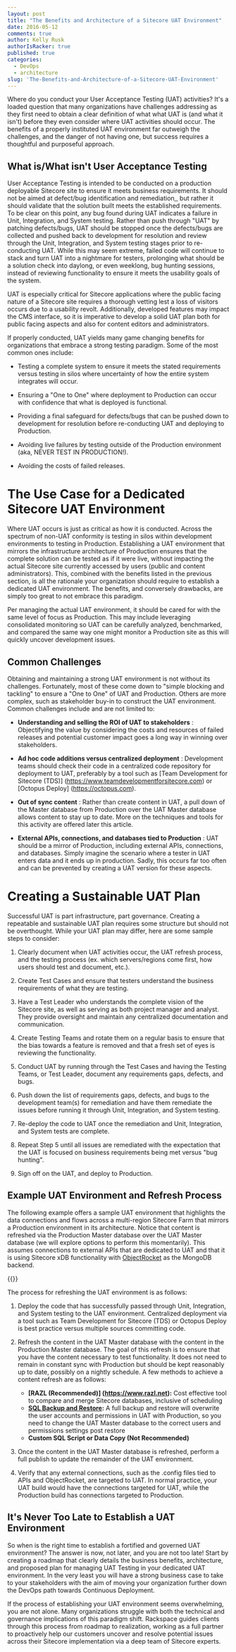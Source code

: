 ```yaml
---
layout: post
title: "The Benefits and Architecture of a Sitecore UAT Environment"
date: 2016-05-12
comments: true
author: Kelly Rusk
authorIsRacker: true
published: true
categories:
  - DevOps
  - architecture
slug: 'The-Benefits-and-Architecture-of-a-Sitecore-UAT-Environment' 
---
```


Where do you conduct your User Acceptance Testing (UAT) activities? It's a loaded question that many organizations have challenges addressing as they first need to obtain a clear definition of what what UAT is (and what it isn't) before they even consider where UAT activities should occur. The benefits of a properly instituted UAT environment far outweigh the challenges, and the danger of not having one, but success requires a thoughtful and purposeful approach.

<!--more-->

## What is/What isn't User Acceptance Testing

User Acceptance Testing is intended to be conducted on a production deployable Sitecore site to ensure it meets business requirements. It should not be aimed at defect/bug identification and remediation,, but rather it should validate that the solution built meets the established requirements. To be clear on this point, any bug found during UAT indicates a failure in Unit, Integration, and System testing. Rather than push through "UAT" by patching defects/bugs, UAT should be stopped once the defects/bugs are collected and pushed back to development for resolution and review through the Unit, Integration, and System testing stages prior to re-conducting UAT. While this may seem extreme, failed code will continue to stack and turn UAT into a nightmare for testers, prolonging what should be a solution check into daylong, or even weeklong, bug hunting sessions, instead of reviewing functionality to ensure it meets the usability goals of the system.

UAT is especially critical for Sitecore applications where the public facing nature of a Sitecore site requires a thorough vetting lest a loss of visitors occurs due to a usability revolt. Additionally, developed features may impact the CMS interface, so it is imperative to develop a solid UAT plan both for public facing aspects and also for content editors and administrators.

If properly conducted, UAT yields many game changing benefits for organizations that embrace a strong testing paradigm. Some of the most common ones include:

* Testing a complete system to ensure it meets the stated requirements versus testing in silos where uncertainty of how the entire system integrates will occur.

* Ensuring a "One to One" where deployment to Production can occur with confidence that what is deployed is functional.

* Providing a final safeguard for defects/bugs that can be pushed down to development for resolution before re-conducting UAT and deploying to Production.

* Avoiding live failures by testing outside of the Production environment (aka, NEVER TEST IN PRODUCTION!).

* Avoiding the costs of failed releases.

# The Use Case for a Dedicated Sitecore UAT Environment

Where UAT occurs is just as critical as how it is conducted. Across the spectrum of non-UAT conformity is testing in silos within development environments to testing in Production. Establishing a UAT environment that mirrors the infrastructure architecture of Production ensures that the complete solution can be tested as if it were live, without impacting the actual Sitecore site currently accessed by users (public and content administrators). This, combined with the benefits listed in the previous section, is all the rationale your organization should require to establish a dedicated UAT environment. The benefits, and conversely drawbacks, are simply too great to not embrace this paradigm.

Per managing the actual UAT environment, it should be cared for with the same level of focus as Production. This may include leveraging consolidated monitoring so UAT can be carefully analyzed, benchmarked, and compared the same way one might monitor a Production site as this will quickly uncover development issues.

## Common Challenges

Obtaining and maintaining a strong UAT environment is not without its challenges. Fortunately, most of these come down to "simple blocking and tackling" to ensure a "One to One" of UAT and Production. Others are more complex, such as stakeholder buy-in to construct the UAT environment. Common challenges include and are not limited to:

* **Understanding and selling the ROI of UAT to stakeholders** : Objectifying the value by considering the costs and resources of failed releases and potential customer impact goes a long way in winning over stakeholders.

* **Ad hoc code additions versus centralized deployment** : Development teams should check their code in a centralized code repository for deployment to UAT, preferably by a tool such as [Team Development for Sitecore (TDS)] (https://www.teamdevelopmentforsitecore.com) or [Octopus Deploy] (https://octopus.com).

* **Out of sync content** : Rather than create content in UAT, a pull down of the Master database from Production over the UAT Master database allows content to stay up to date. More on the techniques and tools for this activity are offered later this article.

* **External APIs, connections, and databases tied to Production** : UAT should be a mirror of Production, including external APIs, connections, and databases. Simply imagine the scenario where a tester in UAT enters data and it ends up in production. Sadly, this occurs far too often and can be prevented by creating a UAT version for these aspects.

# Creating a Sustainable UAT Plan

Successful UAT is part infrastructure, part governance. Creating a repeatable and sustainable UAT plan requires some structure but should not be overthought. While your UAT plan may differ, here are some sample steps to consider:

1. Clearly document when UAT activities occur, the UAT refresh process, and the testing process (ex. which servers/regions come first, how users should test and document, etc.).

2. Create Test Cases and ensure that testers understand the business requirements of what they are testing.

3. Have a Test Leader who understands the complete vision of the Sitecore site, as well as serving as both project manager and analyst. They provide oversight and maintain any centralized documentation and communication.

4. Create Testing Teams and rotate them on a regular basis to ensure that the bias towards a feature is removed and that a fresh set of eyes is reviewing the functionality.

5. Conduct UAT by running through the Test Cases and having the Testing Teams, or Test Leader, document any requirements gaps, defects, and bugs.

6. Push down the list of requirements gaps, defects, and bugs to the development team(s) for remediation and have them remediate the issues before running it through Unit, Integration, and System testing.

7. Re-deploy the code to UAT once the remediation and Unit, Integration, and System tests are complete.

8. Repeat Step 5 until all issues are remediated with the expectation that the UAT is focused on business requirements being met versus "bug hunting".

9. Sign off on the UAT, and deploy to Production.

## Example UAT Environment and Refresh Process

The following example offers a sample UAT environment that highlights the data connections and flows across a multi-region Sitecore Farm that mirrors a Production environment in its architecture. Notice that content is refreshed via the Production Master database over the UAT Master database (we will explore options to perform this momentarily). This assumes connections to external APIs that are dedicated to UAT and that it is using Sitecore xDB functionality with [ObjectRocket](https://objectrocket.com/) as the MongoDB backend.

{{<img src="/blog/The-Benefits-and-Architecture-of-a-Sitecore-UAT-Environment/ExampleUATArchitecture.png" title="Example UAT Architecture" alt="">}}

The process for refreshing the UAT environment is as follows:

1. Deploy the code that has successfully passed through Unit, Integration, and System testing to the UAT environment. Centralized deployment via a tool such as Team Development for Sitecore (TDS) or Octopus Deploy is best practice versus multiple sources committing code.

2. Refresh the content in the UAT Master database with the content in the Production Master database. The goal of this refresh is to ensure that you have the content necessary to test functionality. It does not need to remain in constant sync with Production but should be kept reasonably up to date, possibly on a nightly schedule. A few methods to achieve a content refresh are as follows:
    * **[RAZL (Recommended)] (https://www.razl.net):** Cost effective tool to compare and merge Sitecore databases, inclusive of scheduling
    * **[SQL Backup and Restore](https://msdn.microsoft.com/en-us/library/ms190436.aspx):** A full backup and restore will overwrite the user accounts and permissions in UAT with Production, so you need to change the UAT Master database to the correct users and permissions settings post restore
    * **Custom SQL Script or Data Copy (Not Recommended)**

3. Once the content in the UAT Master database is refreshed, perform a full publish to update the remainder of the UAT environment.

4. Verify that any external connections, such as the .config files tied to APIs and ObjectRocket, are targeted to UAT. In normal practice, your UAT build would have the connections targeted for UAT, while the Production build has connections targeted to Production.

## It's Never Too Late to Establish a UAT Environment

So when is the right time to establish a fortified and governed UAT environment? The answer is now, not later, and you are not too late! Start by creating a roadmap that clearly details the business benefits, architecture, and proposed plan for managing UAT Testing in your dedicated UAT environment. In the very least you will have a strong business case to take to your stakeholders with the aim of moving your organization further down the DevOps path towards Continuous Deployment.

If the process of establishing your UAT environment seems overwhelming, you are not alone. Many organizations struggle with both the technical and governance implications of this paradigm shift. Rackspace guides clients through this process from roadmap to realization, working as a full partner to proactively help our customers uncover and resolve potential issues across their Sitecore implementation via a deep team of Sitecore experts.
